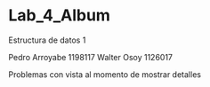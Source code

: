 # Lab_4_Album

Estructura de datos 1

Pedro Arroyabe 1198117
Walter Osoy 1126017

Problemas con vista al momento de mostrar detalles